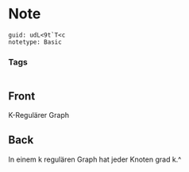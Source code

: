 # Note
```
guid: udL<9t`T<c
notetype: Basic
```

### Tags
```
```

## Front
K-Regulärer Graph

## Back
In einem k regulären Graph hat jeder Knoten grad k.^
